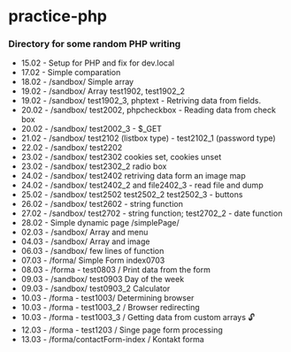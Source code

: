 # practice-php

### Directory for some random PHP writing

- 15.02 - Setup for PHP and fix for dev.local
- 17.02 - Simple comparation
- 18.02 - /sandbox/ Simple array
- 19.02 - /sandbox/ Array test1902, test1902_2
- 19.02 - /sandbox/ test1902_3, phptext - Retriving data from fields.
- 20.02 - /sandbox/ test2002, phpcheckbox - Reading data from check box
- 20.02 - /sandbox/ test2002_3 - $_GET
- 21.02 - /sandbox/ test2102 (listbox type) - test2102_1 (password type)
- 22.02 - /sandbox/ test2202
- 23.02 - /sandbox/ test2302 cookies set, cookies unset
- 23.02 - /sandbox/ test2302_2 radio box
- 24.02 - /sandbox/ test2402 retriving data form an image map
- 24.02 - /sandbox/ test2402_2 and file2402_3 - read file and dump
- 25.02 - /sandbox/ test2502  test2502_2 test2502_3 - buttons
- 26.02 - /sandbox/ test2602 - string function
- 27.02 - /sandbox/ test2702 - string function; test2702_2 - date function
- 28.02 - Simple dynamic page /simplePage/
- 02.03 - /sandbox/ Array and menu
- 04.03 - /sandbox/ Array and image
- 06.03 - /sandbox/ few lines of function
- 07.03 - /forma/ Simple Form index0703
- 08.03 - /forma - test0803 / Print data from the form
- 09.03 - /sandbox/ test0903 Day of the week
- 09.03 - /sandbox/ test0903_2 Calculator
- 10.03 - /forma - test1003/ Determining browser
- 10.03 - /forma - test1003_2 / Browser redirecting
- 10.03 - /forma - test1003_3 / Getting data from custom arrays :unlock:
- 12.03 - /forma - test1203 / Singe page form processing
- 13.03 - /forma/contactForm-index / Kontakt forma
